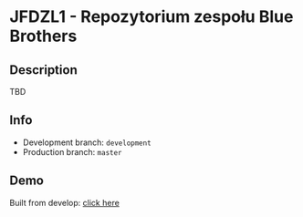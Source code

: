 # JFDZL1 - Repozytorium zespołu Blue Brothers

## Description
TBD

## Info
* Development branch: `development`
* Production branch: `master`

## Demo
Built from develop: [click here](http://blue-brothers.jfdzl1.is-academy.pl)
